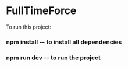 # FullTimeForce

To run this project:
### npm install    -- to install all dependencies
### npm run dev    -- to run the project